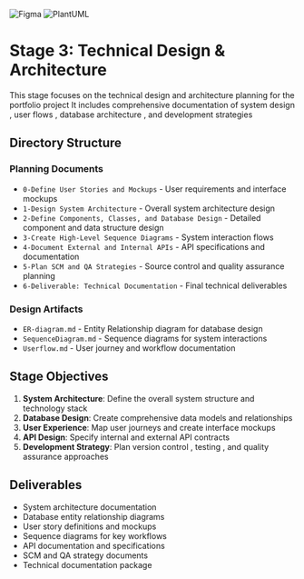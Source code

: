 ![Figma](https://img.shields.io/badge/Figma-F24E1E?style=for-the-badge&logo=figma&logoColor=white)
![PlantUML](https://img.shields.io/badge/PlantUML-555555?style=for-the-badge&logo=plantuml&logoColor=white)

# Stage 3: Technical Design & Architecture


This stage focuses on the technical design and architecture planning for the portfolio project It includes comprehensive documentation of system design , user flows , database architecture , and development strategies

## Directory Structure

### Planning Documents
- `0-Define User Stories and Mockups` - User requirements and interface mockups
- `1-Design System Architecture` - Overall system architecture design
- `2-Define Components, Classes, and Database Design` - Detailed component and data structure design
- `3-Create High-Level Sequence Diagrams` - System interaction flows
- `4-Document External and Internal APIs` - API specifications and documentation
- `5-Plan SCM and QA Strategies` - Source control and quality assurance planning
- `6-Deliverable: Technical Documentation` - Final technical deliverables

### Design Artifacts
- `ER-diagram.md` - Entity Relationship diagram for database design
- `SequenceDiagram.md` - Sequence diagrams for system interactions
- `Userflow.md` - User journey and workflow documentation

## Stage Objectives

1. **System Architecture**: Define the overall system structure and technology stack
2. **Database Design**: Create comprehensive data models and relationships
3. **User Experience**: Map user journeys and create interface mockups
4. **API Design**: Specify internal and external API contracts
5. **Development Strategy**: Plan version control , testing , and quality assurance approaches

## Deliverables

- System architecture documentation
- Database entity relationship diagrams
- User story definitions and mockups
- Sequence diagrams for key workflows
- API documentation and specifications
- SCM and QA strategy documents
- Technical documentation package
